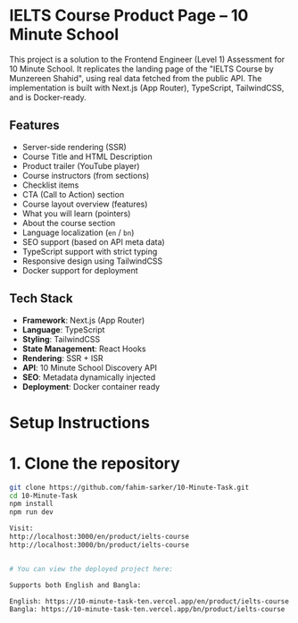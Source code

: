 # IELTS Course Product Page – 10 Minute School

This project is a solution to the Frontend Engineer (Level 1) Assessment for 10 Minute School. It replicates the landing page of the "IELTS Course by Munzereen Shahid", using real data fetched from the public API. The implementation is built with Next.js (App Router), TypeScript, TailwindCSS, and is Docker-ready.


##  Features

- Server-side rendering (SSR)
- Course Title and HTML Description
- Product trailer (YouTube player)
- Course instructors (from sections)
- Checklist items
- CTA (Call to Action) section
- Course layout overview (features)
- What you will learn (pointers)
- About the course section
- Language localization (`en` / `bn`)
- SEO support (based on API meta data)
- TypeScript support with strict typing
- Responsive design using TailwindCSS
- Docker support for deployment


## Tech Stack

- **Framework**: Next.js (App Router)
- **Language**: TypeScript
- **Styling**: TailwindCSS
- **State Management**: React Hooks
- **Rendering**: SSR + ISR
- **API**: 10 Minute School Discovery API
- **SEO**: Metadata dynamically injected
- **Deployment**: Docker container ready


# Setup Instructions

# 1. Clone the repository

```bash
git clone https://github.com/fahim-sarker/10-Minute-Task.git
cd 10-Minute-Task
npm install
npm run dev

Visit:
http://localhost:3000/en/product/ielts-course
http://localhost:3000/bn/product/ielts-course


# You can view the deployed project here:

Supports both English and Bangla:

English: https://10-minute-task-ten.vercel.app/en/product/ielts-course
Bangla: https://10-minute-task-ten.vercel.app/bn/product/ielts-course

